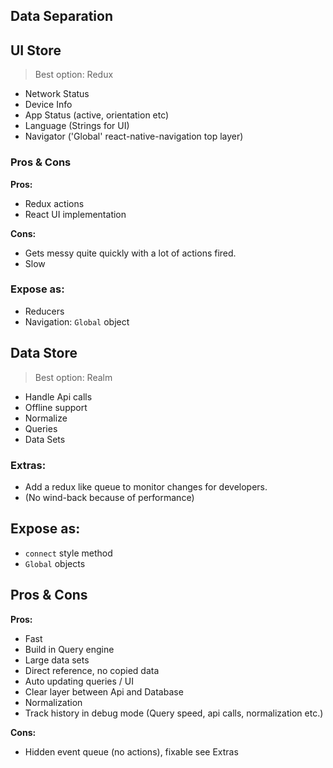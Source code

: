 ## Data Separation

## UI Store
> Best option: Redux

- Network Status
- Device Info
- App Status (active, orientation etc)
- Language (Strings for UI)
- Navigator ('Global' react-native-navigation top layer)

### Pros & Cons
**Pros:**
- Redux actions
- React UI implementation

**Cons:**
- Gets messy quite quickly with a lot of actions fired.
- Slow

### Expose as:
- Reducers
- Navigation: `Global` object

## Data Store
> Best option: Realm

- Handle Api calls
- Offline support
- Normalize
- Queries
- Data Sets

### Extras:
- Add a redux like queue to monitor changes for developers.
- (No wind-back because of performance)

## Expose as:
- `connect` style method
- `Global` objects

## Pros & Cons
**Pros:**
- Fast
- Build in Query engine
- Large data sets
- Direct reference, no copied data
- Auto updating queries / UI
- Clear layer between Api and Database
- Normalization
- Track history in debug mode (Query speed, api calls, normalization etc.)

**Cons:**
- Hidden event queue (no actions), fixable see Extras
